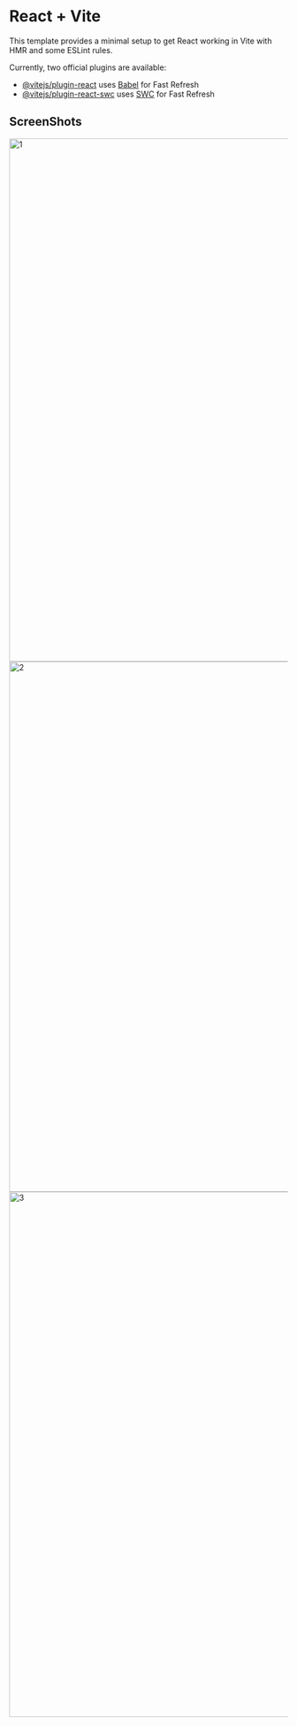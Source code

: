# React + Vite

This template provides a minimal setup to get React working in Vite with HMR and some ESLint rules.

Currently, two official plugins are available:

- [@vitejs/plugin-react](https://github.com/vitejs/vite-plugin-react/blob/main/packages/plugin-react/README.md) uses [Babel](https://babeljs.io/) for Fast Refresh
- [@vitejs/plugin-react-swc](https://github.com/vitejs/vite-plugin-react-swc) uses [SWC](https://swc.rs/) for Fast Refresh

<h2>ScreenShots</h2>
<img width="945" alt="1" src="https://github.com/Akshat162001/NewApp/assets/112319520/2ae34f8e-3537-4bf0-b010-6661fd283381">
<img width="958" alt="2" src="https://github.com/Akshat162001/NewApp/assets/112319520/598e195e-1530-414b-bbb9-bea5d9d51a14">
<img width="949" alt="3" src="https://github.com/Akshat162001/NewApp/assets/112319520/5cad5af4-c791-40fb-a80b-dbba7370d9eb">
